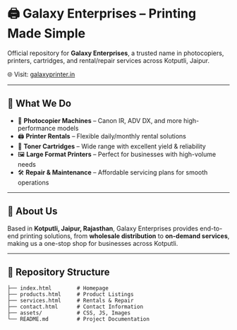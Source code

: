 # 🖨️ Galaxy Enterprises – Printing Made Simple

Official repository for **Galaxy Enterprises**, a trusted name in photocopiers, printers, cartridges, and rental/repair services across Kotputli, Jaipur.  

🌐 Visit: [galaxyprinter.in](https://galaxyprinter.in/)

---

## 🚀 What We Do

- 📄 **Photocopier Machines** – Canon IR, ADV DX, and more high-performance models  
- 🖨️ **Printer Rentals** – Flexible daily/monthly rental solutions  
- 🧩 **Toner Cartridges** – Wide range with excellent yield & reliability  
- 🖼️ **Large Format Printers** – Perfect for businesses with high-volume needs  
- 🛠️ **Repair & Maintenance** – Affordable servicing plans for smooth operations  

---

## 🏢 About Us

Based in **Kotputli, Jaipur, Rajasthan**, Galaxy Enterprises provides end-to-end printing solutions, from **wholesale distribution** to **on-demand services**, making us a one-stop shop for businesses across Kotputli.  

---

## 📂 Repository Structure

```plaintext
├── index.html        # Homepage
├── products.html     # Product Listings
├── services.html     # Rentals & Repair
├── contact.html      # Contact Information
├── assets/           # CSS, JS, Images
└── README.md         # Project Documentation
